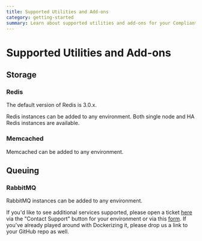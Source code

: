```yaml
---
title: Supported Utilities and Add-ons
category: getting-started
summary: Learn about supported utilities and add-ons for your Compliant Cloud environment.
---
```


# Supported Utilities and Add-ons

## Storage

### Redis

The default version of Redis is 3.0.x.

Redis instances can be added to any environment. Both single node and HA Redis instances are available.

### Memcached

Memcached can be added to any environment.

## Queuing

### RabbitMQ

RabbitMQ instances can be added to any environment.

If you'd like to see additional services supported, please open a ticket [here](https://product.datica.com/compliant-cloud) via the "Contact Support" button for your environment or via this [form](https://datica.com/support). If you've already played around with Dockerizing it, please drop us a link to your GitHub repo as well.
